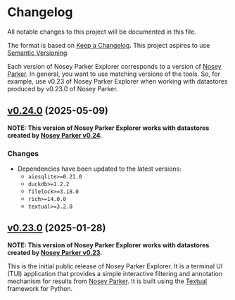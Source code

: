 # Changelog

All notable changes to this project will be documented in this file.

The format is based on [Keep a Changelog](https://keepachangelog.com/en/1.0.0/).
This project aspires to use [Semantic Versioning](https://semver.org/spec/v2.0.0.html).

Each version of Nosey Parker Explorer corresponds to a version of [Nosey Parker](https://github.com/praetorian-inc/noseyparker).
In general, you want to use matching versions of the tools.
So, for example, use v0.23 of Nosey Parker Explorer when working with datastores produced by v0.23.0 of Nosey Parker.


## [v0.24.0](https://github.com/praetorian-inc/noseyparkerexplorer/releases/v0.24.0) (2025-05-09)

**NOTE: This version of Nosey Parker Explorer works with datastores created by [Nosey Parker v0.24](https://github.com/praetorian-inc/noseyparker/releases/v0.24.0).**

### Changes

- Dependencies have been updated to the latest versions:
    - `aiosqlite>=0.21.0`
    - `duckdb>=1.2.2`
    - `filelock>=3.18.0`
    - `rich>=14.0.0`
    - `textual>=3.2.0`


## [v0.23.0](https://github.com/praetorian-inc/noseyparkerexplorer/releases/v0.23.0) (2025-01-28)

**NOTE: This version of Nosey Parker Explorer works with datastores created by [Nosey Parker v0.23](https://github.com/praetorian-inc/noseyparker/releases/v0.23.0).**

This is the initial public release of Nosey Parker Explorer.
It is a terminal UI (TUI) application that provides a simple interactive filtering and annotation mechanism for results from [Nosey Parker](https://github.com/praetorian-inc/noseyparker).
It is built using the [Textual](https://textual.textualize.io) framework for Python.
